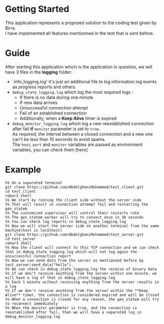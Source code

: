 
# Getting Started

This application represents a proposed solution to the coding test given by Birra.<br>
I have implemented all features mentionned in the text that is sent before.<br>

# Guide

After starting this application which is the application in question, we will have
3 files in the **logging** folder:
- `info_logging.log' it's just an additional file to log information log events as progress reports and others.<br>
- `debug_state_logging.log` which log the most required logs : 
  - If there is no data during one minute
  - If new data arrives
  - Unsuccessful connection attempt
  - Fail of an established connection
  - Additionally, when a **Keep Alive** timer is expired
- `debug_monitor_logging.log` which log a new reestablished connection after fail **if** `monitor` parameter
is set to `true`.<br>
As required, the interval between a closed connection and a new one can't be less than 10 seconds to avoid spams.<br>
The `host`, `port` and `monitor` variables are passed as environment variables, you can check them
[here]

# Example

```
%% On a separated terminal 
git clone https://github.com/AbdelghaniMohammed/test_client.git
cd test_client
rebar3 shell
%% We start by running the client side without the server side
%% That will result in connection attempt fail and restarting the gen_statem
%% The customized supervisor will control their restarts rate 
%% The gen_statem worker will try to connect once in 10 seconds
%% You can check log reports in debug_state_logging.log
%% Now we will start the server side on another terminal from the same machine(host is localhost)
git clone https://github.com/AbdelghaniMohammed/test_server.git
cd test_server
rebar3 shell
%% Now the client will connect to this TCP connection and we can check that in debug_state_logging.log which will not log again the unsuccessful connection report
%% Now we can send data from the server as mentionned before by
test_server:send_data("hello").
%% We can check in debug_state_logging.log the receive of binary data
%% If we don't receive anything from the server within one minute, we will have a log of that in debug_state_logging.log
%% Each 1 minute without receiving anything from the server results in a log 
%% If we don't receive anything from the server within the **Keep Alive** timer, the connection is considered expired and will be closed
%% When a connection is closed for any reason, the gen_statem will try to reconnect immediately
%% When the monitor parameter is true, and the connection is reestablished after fail, then we will have a separated log in debug_monitor_logging.log

